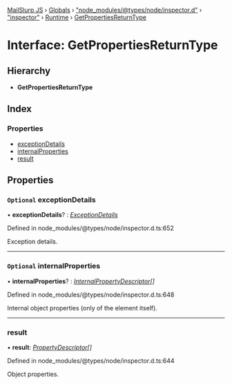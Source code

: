 [MailSlurp JS](../README.md) › [Globals](../globals.md) › ["node_modules/@types/node/inspector.d"](../modules/_node_modules__types_node_inspector_d_.md) › ["inspector"](../modules/_node_modules__types_node_inspector_d_._inspector_.md) › [Runtime](../modules/_node_modules__types_node_inspector_d_._inspector_.runtime.md) › [GetPropertiesReturnType](_node_modules__types_node_inspector_d_._inspector_.runtime.getpropertiesreturntype.md)

# Interface: GetPropertiesReturnType

## Hierarchy

* **GetPropertiesReturnType**

## Index

### Properties

* [exceptionDetails](_node_modules__types_node_inspector_d_._inspector_.runtime.getpropertiesreturntype.md#optional-exceptiondetails)
* [internalProperties](_node_modules__types_node_inspector_d_._inspector_.runtime.getpropertiesreturntype.md#optional-internalproperties)
* [result](_node_modules__types_node_inspector_d_._inspector_.runtime.getpropertiesreturntype.md#result)

## Properties

### `Optional` exceptionDetails

• **exceptionDetails**? : *[ExceptionDetails](_node_modules__types_node_inspector_d_._inspector_.runtime.exceptiondetails.md)*

Defined in node_modules/@types/node/inspector.d.ts:652

Exception details.

___

### `Optional` internalProperties

• **internalProperties**? : *[InternalPropertyDescriptor](_node_modules__types_node_inspector_d_._inspector_.runtime.internalpropertydescriptor.md)[]*

Defined in node_modules/@types/node/inspector.d.ts:648

Internal object properties (only of the element itself).

___

###  result

• **result**: *[PropertyDescriptor](_node_modules__types_node_inspector_d_._inspector_.runtime.propertydescriptor.md)[]*

Defined in node_modules/@types/node/inspector.d.ts:644

Object properties.
